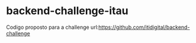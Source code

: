 # backend-challenge-itau
Codigo proposto para a challenge url:https://github.com/itidigital/backend-challenge
